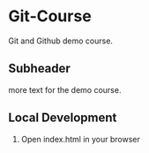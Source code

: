 # Git-Course

Git and Github demo course.

## Subheader

more text for the demo course.

## Local Development

1. Open index.html in your browser